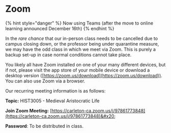 # Zoom

{% hint style="danger" %}
Now using Teams (after the move to online learning announced December 16th)
{% endhint %}

In the _rare chance_ that our in-person class needs to be cancelled due to campus closing down, or the professor being under quarantine measure, we may have the odd class in which we meet via Zoom. This is purely a backup set-up in case normal conditions cannot take place. &#x20;

You likely all have Zoom installed on one of your many different devices, but if not, please visit the app store of your mobile device or download a desktop version ([https://zoom.us/download](https://zoom.us/download)). You can also use Zoom via a browser.

Our recurring meeting information is as follows:

**Topic:** HIST3005 - Medieval Aristocratic Life

**Join Zoom Meeting:** [https://carleton-ca.zoom.us/j/97861773848](https://carleton-ca.zoom.us/j/97861773848)&#x20;

**Password**: To be distributed in class.
